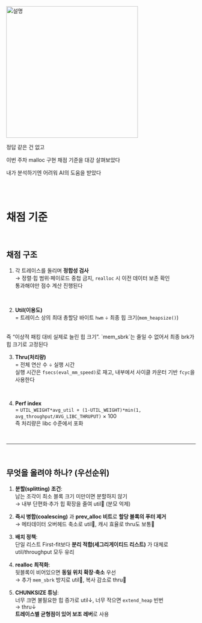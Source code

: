 
<img src="https://img1.daumcdn.net/thumb/R1280x0/?scode=mtistory2&fname=https%3A%2F%2Ft1.daumcdn.net%2Fcfile%2Ftistory%2F246FC24F55612AAD13" alt="설명" style="width: 25em; height: auto;">


정답 같은 건 없고

이번 주차 malloc 구현 채점 기준을 대강 살펴보았다

내가 분석하기엔 어려워 AI의 도움을 받았다

<br><br>

# 채점 기준

<br>


## **채점 구조**

1. 각 트레이스를 돌리며 **정합성 검사** <br>
→ 정렬·힙 범위·페이로드 중첩 금지, `realloc` 시 이전 데이터 보존 확인<br>
통과해야만 점수 계산 진행된다

<br>

2. **Util(이용도)** <br>
= 트레이스 상의 최대 총할당 바이트 `hwm` ÷ 최종 힙 크기(`mem_heapsize()`)
<br>
즉 “이상적 패킹 대비 실제로 늘린 힙 크기”. `mem_sbrk`는 줄일 수 없어서 최종 brk가 힙 크기로 고정된다

<br>

3. **Thru(처리량)**<br>
  = 전체 연산 수 ÷ 실행 시간<br>
  실행 시간은 `fsecs(eval_mm_speed)`로 재고, 내부에서 사이클 카운터 기반 `fcyc`을 사용한다

<br>

4. **Perf index** <br>
= `UTIL_WEIGHT*avg_util + (1-UTIL_WEIGHT)*min(1, avg_throughput/AVG_LIBC_THRUPUT)` × 100<br>
즉 처리량은 libc 수준에서 포화

<br>

---

<br>

## **무엇을 올려야 하나? (우선순위)**

1. **분할(splitting) 조건**:<br>
남는 조각이 최소 블록 크기 미만이면 분할하지 않기 <br>
→ 내부 단편화·추가 힙 확장을 줄여 util🔺 (분모 억제)

2. **즉시 병합(coalescing)** 과 **prev_alloc 비트**로 **할당 블록의 푸터 제거** <br>
→ 메타데이터 오버헤드 축소로 util🔺, 캐시 효율로 thru도 보통🔺

3. **배치 정책**: <br>
단일 리스트 First-fit보다 **분리 적합(세그리게이티드 리스트)** 가 대체로 util/throughput 모두 유리

4. **realloc 최적화**: <br>
뒷블록이 비어있으면 **동일 위치 확장·축소** 우선 <br>
→ 추가 `mem_sbrk` 방지로 util🔺, 복사 감소로 thru🔺

5. **CHUNKSIZE 튜닝**: <br>
너무 크면 불필요한 힙 증가로 util↓, 너무 작으면 `extend_heap` 빈번 <br>
→ thru↓<br>
**트레이스별 균형점이 있어 보조 레버**로 사용